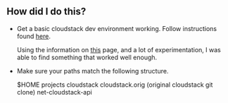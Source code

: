 ## How did I do this?

* Get a basic cloudstack dev environment working. Follow instructions found
  [here](https://cwiki.apache.org/confluence/display/CLOUDSTACK/How+to+build+CloudStack).

    Using the information on
    [this](https://cwiki.apache.org/confluence/display/CLOUDSTACK/How+To+Generate+CloudStack+API+Documentation)
    page, and a lot of experimentation, I was able to find something that
    worked well enough.

* Make sure your paths match the following structure.

    $HOME
      projects
          cloudstack
              cloudstack.orig (original cloudstack git clone)
          net-cloudstack-api

